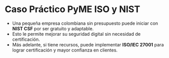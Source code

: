 # Caso Práctico PyME ISO y NIST  

- Una pequeña empresa colombiana sin presupuesto puede iniciar con **NIST CSF** por ser gratuito y adaptable.  
- Esto le permite mejorar su seguridad digital sin necesidad de certificación.  
- Más adelante, si tiene recursos, puede implementar **ISO/IEC 27001** para lograr certificación y mayor confianza en clientes.  
